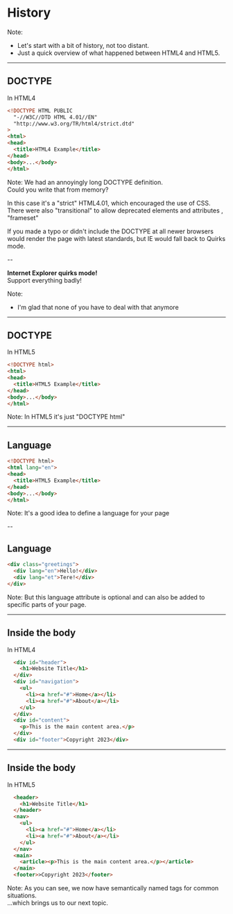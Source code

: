 # History

Note:
- Let's start with a bit of history, not too distant.
- Just a quick overview of what happened between HTML4 and HTML5.

---

## DOCTYPE
In HTML4
```html [1-5]
<!DOCTYPE HTML PUBLIC
  "-//W3C//DTD HTML 4.01//EN"
  "http://www.w3.org/TR/html4/strict.dtd"
>
<html>
<head>
  <title>HTML4 Example</title>
</head>
<body>...</body>
</html>
```

Note:
We had an annoyingly long DOCTYPE definition.  
Could you write that from memory?  

In this case it's a "strict" HTML4.01, which encouraged the use of CSS.  
There were also "transitional" to allow deprecated elements and attributes , "frameset" 

If you made a typo or didn't include the DOCTYPE at all newer browsers would render the page with latest standards, but IE would fall back to Quirks mode.

--

**Internet Explorer quirks mode!**  
Support everything badly!

Note:
- I'm glad that none of you have to deal with that anymore

---

## DOCTYPE
In HTML5
```html [1]
<!DOCTYPE html>
<html>
<head>
  <title>HTML5 Example</title>
</head>
<body>...</body>
</html>
```

Note:
In HTML5 it's just "DOCTYPE html"

---

<!-- .slide: data-auto-animate -->
## Language
```html [2]
<!DOCTYPE html>
<html lang="en">
<head>
  <title>HTML5 Example</title>
</head>
<body>...</body>
</html>
```

Note:
It's a good idea to define a language for your page

--

## Language

```html [2-3]
<div class="greetings">
  <div lang="en">Hello!</div>
  <div lang="et">Tere!</div>
</div>
```

Note:
But this language attribute is optional and can also be added to specific parts of your page.

---

## Inside the body
In HTML4
```html [1,3,4,9,10,11,12,13]
  <div id="header">
    <h1>Website Title</h1>
  </div>
  <div id="navigation">
    <ul>
      <li><a href="#">Home</a></li>
      <li><a href="#">About</a></li>
    </ul>
  </div>
  <div id="content">
    <p>This is the main content area.</p>
  </div>
  <div id="footer">Copyright 2023</div>
```

---

## Inside the body
In HTML5
```html [1,3,4,9,10,11,12,13]
  <header>
    <h1>Website Title</h1>
  </header>
  <nav>
    <ul>
      <li><a href="#">Home</a></li>
      <li><a href="#">About</a></li>
    </ul>
  </nav>
  <main>
    <article><p>This is the main content area.</p></article>
  </main>
  <footer>>Copyright 2023</footer>
```

Note:
As you can see, we now have semantically named tags for common situations.  
...which brings us to our next topic.